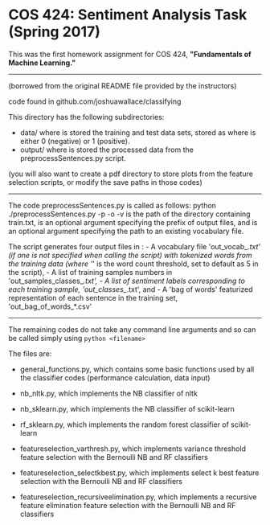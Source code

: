 
# COS 424: Sentiment Analysis Task (Spring 2017)

This was the first homework assignment for COS 424, **"Fundamentals of Machine Learning."**

---

(borrowed from the original README file provided by the instructors)

code found in github.com/joshuawallace/classifying

This directory has the following subdirectories:

- data/ where is stored the training and test data sets, stored as
   <sample num>   <sentence>  <sentiment> 
   where <sentiment> is either 0 (negative) or 1 (positive).
- output/ where is stored the processed data from the preprocessSentences.py script.

(you will also want to create a pdf directory to store plots from the feature selection scripts, or modify the save paths in those codes)

-------------------------------------

The code preprocessSentences.py is called as follows: 
	python ./preprocessSentences.py -p <data> -o <out> -v <vocab>
<data> is the path of the directory containing train.txt,
<out> is an optional argument specifying the prefix of output files, and 
<vocab> is an optional argument specifying the path to an existing vocabulary file. 

The script generates four output files in <data>: 
	- A vocabulary file 'out_vocab_*.txt’ (if one is not specified when calling the script) with tokenized words from the training data (where '*' is the word count threshold, set to default as 5 in the script), 
	- A list of training samples numbers in 'out_samples_classes_*.txt',
	- A list of sentiment labels corresponding to each training sample, 'out_classes_*.txt', and
	- A 'bag of words' featurized representation of each sentence in the training set, 'out_bag_of_words_*.csv'

----------------------------------------------

The remaining codes do not take any command line arguments and so can be called simply using `python <filename>`

The files are:

 - general_functions.py, which contains some basic functions used by all the classifier codes (performance calculation, data input)

 - nb_nltk.py, which implements the NB classifier of nltk

 - nb_sklearn.py, which implements the NB classifier of scikit-learn

 - rf_sklearn.py, which implements the random forest classifier of scikit-learn

 - featureselection_varthresh.py, which implements variance threshold feature selection with the Bernoulli NB and RF classifiers

 - featureselection_selectkbest.py, which implements select k best feature selection with the Bernoulli NB and RF classifiers

 - featureselection_recursiveelimination.py, which implements a recursive feature elimination feature selection with the Bernoulli NB and RF classifiers
